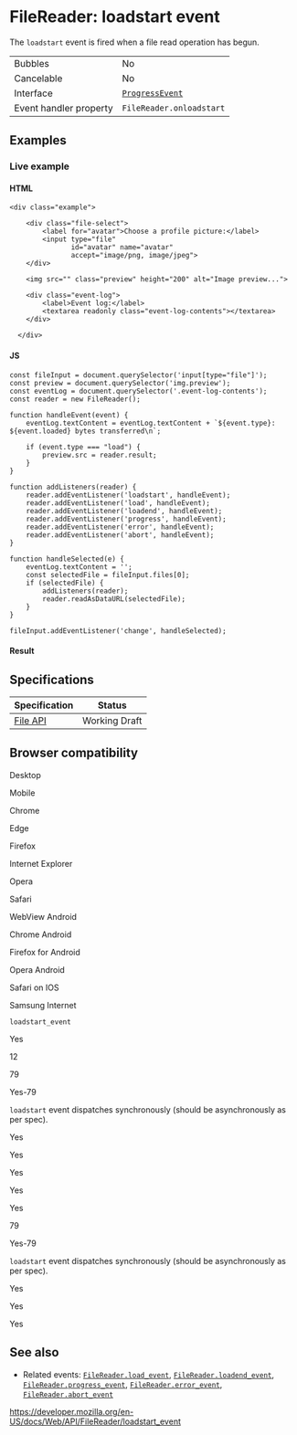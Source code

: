 FileReader: loadstart event
===========================

The `loadstart` event is fired when a file read operation has begun.

<table><tbody><tr class="odd"><td>Bubbles</td><td>No</td></tr><tr class="even"><td>Cancelable</td><td>No</td></tr><tr class="odd"><td>Interface</td><td><a href="../progressevent"><code>ProgressEvent</code></a></td></tr><tr class="even"><td>Event handler property</td><td><span class="page-not-created"><code>FileReader.onloadstart</code></span></td></tr></tbody></table>

Examples
--------

### Live example

#### HTML

    <div class="example">

        <div class="file-select">
            <label for="avatar">Choose a profile picture:</label>
            <input type="file"
                   id="avatar" name="avatar"
                   accept="image/png, image/jpeg">
        </div>

        <img src="" class="preview" height="200" alt="Image preview...">

        <div class="event-log">
            <label>Event log:</label>
            <textarea readonly class="event-log-contents"></textarea>
        </div>

      </div>

#### JS

    const fileInput = document.querySelector('input[type="file"]');
    const preview = document.querySelector('img.preview');
    const eventLog = document.querySelector('.event-log-contents');
    const reader = new FileReader();

    function handleEvent(event) {
        eventLog.textContent = eventLog.textContent + `${event.type}: ${event.loaded} bytes transferred\n`;

        if (event.type === "load") {
            preview.src = reader.result;
        }
    }

    function addListeners(reader) {
        reader.addEventListener('loadstart', handleEvent);
        reader.addEventListener('load', handleEvent);
        reader.addEventListener('loadend', handleEvent);
        reader.addEventListener('progress', handleEvent);
        reader.addEventListener('error', handleEvent);
        reader.addEventListener('abort', handleEvent);
    }

    function handleSelected(e) {
        eventLog.textContent = '';
        const selectedFile = fileInput.files[0];
        if (selectedFile) {
            addListeners(reader);
            reader.readAsDataURL(selectedFile);
        }
    }

    fileInput.addEventListener('change', handleSelected);

#### Result

Specifications
--------------

<table><thead><tr class="header"><th>Specification</th><th>Status</th></tr></thead><tbody><tr class="odd"><td><a href="https://w3c.github.io/FileAPI/#dfn-loadstart-event">File API</a></td><td><span class="spec-wd">Working Draft</span></td></tr></tbody></table>

Browser compatibility
---------------------

Desktop

Mobile

Chrome

Edge

Firefox

Internet Explorer

Opera

Safari

WebView Android

Chrome Android

Firefox for Android

Opera Android

Safari on IOS

Samsung Internet

`loadstart_event`

Yes

12

79

Yes-79

`loadstart` event dispatches synchronously (should be asynchronously as per spec).

Yes

Yes

Yes

Yes

Yes

79

Yes-79

`loadstart` event dispatches synchronously (should be asynchronously as per spec).

Yes

Yes

Yes

See also
--------

-   Related events: [`FileReader.load_event`](load_event), [`FileReader.loadend_event`](loadend_event), [`FileReader.progress_event`](progress_event), [`FileReader.error_event`](error_event), [`FileReader.abort_event`](abort_event)

<a href="https://developer.mozilla.org/en-US/docs/Web/API/FileReader/loadstart_event" class="_attribution-link">https://developer.mozilla.org/en-US/docs/Web/API/FileReader/loadstart_event</a>
